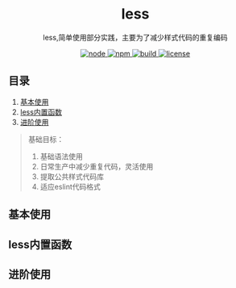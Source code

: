 <div align="center">
  <h1>less</h1>
  <p>less,简单使用部分实践，主要为了减少样式代码的重复编码</p>
  <a href="https://github.com/onlyLucky/webpack-principle">
    <img src="https://s4.ax1x.com/2022/02/28/bu6BJx.png" alt="node">
  </a>
  <a href="https://github.com/onlyLucky/webpack-principle">
    <img src="https://s4.ax1x.com/2022/02/28/bu6yQO.png" alt="npm">
  </a>
  <a href="https://github.com/onlyLucky/webpack-principle">
    <img src="https://s4.ax1x.com/2022/02/28/bu6sSK.png" alt="build">
  </a>
  <a href="https://github.com/onlyLucky/webpack-principle">
    <img src="https://s4.ax1x.com/2022/02/28/bu6DW6.png" alt="license">
  </a>
</div>



## 目录

1. [基本使用](#基本使用)
2. [less内置函数](#less内置函数)
3. [进阶使用](#进阶使用)


> 基础目标：
>
>1. 基础语法使用
>2. 日常生产中减少重复代码，灵活使用
>3. 提取公共样式代码库
>4. 适应eslint代码格式

## 基本使用


## less内置函数



## 进阶使用